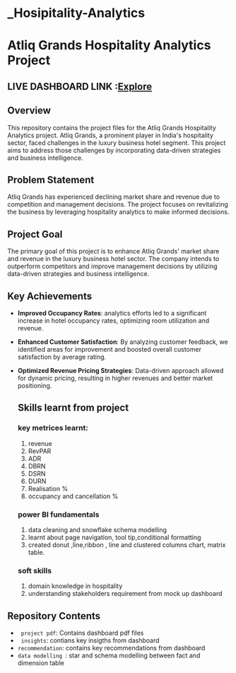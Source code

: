 # _Hosipitality-Analytics

# Atliq Grands Hospitality Analytics Project

## LIVE DASHBOARD LINK :[Explore](https://app.powerbi.com/view?r=eyJrIjoiNzBlYWU4NjYtZGNlMC00NDM3LTlhM2EtZTQ4MTQ1YjA5Yjg5IiwidCI6ImM2ZTU0OWIzLTVmNDUtNDAzMi1hYWU5LWQ0MjQ0ZGM1YjJjNCJ9)
## Overview

This repository contains the project files for the Atliq Grands Hospitality Analytics project. Atliq Grands, a prominent player in India's hospitality sector, faced challenges in the luxury business hotel segment. This project aims to address those challenges by incorporating data-driven strategies and business intelligence.

## Problem Statement

Atliq Grands has experienced declining market share and revenue due to competition and management decisions. The project focuses on revitalizing the business by leveraging hospitality analytics to make informed decisions.

## Project Goal

The primary goal of this project is to enhance Atliq Grands' market share and revenue in the luxury business hotel sector. The company intends to outperform competitors and improve management decisions by utilizing data-driven strategies and business intelligence.

## Key Achievements

- **Improved Occupancy Rates**: analytics efforts led to a significant increase in hotel occupancy rates, optimizing room utilization and revenue.

- **Enhanced Customer Satisfaction**: By analyzing customer feedback, we identified areas for improvement and boosted overall customer satisfaction by average rating.

- **Optimized Revenue Pricing Strategies**: Data-driven approach allowed for dynamic pricing, resulting in higher revenues and better market positioning.
  ##  Skills learnt from project
  ### key metrices learnt:
  1. revenue
  2. RevPAR
  3. ADR
  4. DBRN
  5. DSRN
  6. DURN
  7. Realisation %
  8. occupancy and cancellation %
  ### power BI fundamentals
  1. data cleaning and snowflake schema modelling
  2. learnt about page navigation, tool tip,conditional formatting
  3. created donut ,line,ribbon , line and clustered columns chart, matrix table.
  ### soft skills
  1. domain knowledge in hospitality
  2. understanding stakeholders requirement from mock up dashboard 
     
## Repository Contents

- ` project pdf`: Contains dashboard pdf files
- ` insights`: contians key insigths from dashboard  
- `recommendation`: contains key recommendations from dashboard
- `data modelling `: star and schema modelling between fact and dimension table 



